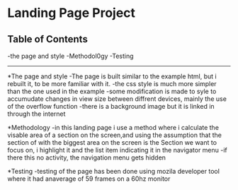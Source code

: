 # Landing Page Project

## Table of Contents
-the page and style
-Methodol0gy
-Testing

---------------------------------------------------------------------------------------------------------------------------------------------------------------------
*The page and style
-The page is built similar to the example html, but i rebuilt it, to be more familiar with it.
-the css style is much more simpler than the one used in the example
-some modification is made to syle to accumudate changes in view size between diffrent devices, mainly the use of the overflow function 
-there is a background image but it is linked in through the internet

*Methodology
-in this landing page i use a method where i calculate the visable area of a section on the screen,and using the assumption 
that the section of with the biggest area on the screen is the Section we want to focus on, i highlight it and the list item indicating it in the navigator menu
-if there this no activity, the navigation menu gets hidden

*Testing
-testing of the page has been done using mozila developer tool where it had anaverage of 59 frames on a 60hz monitor
